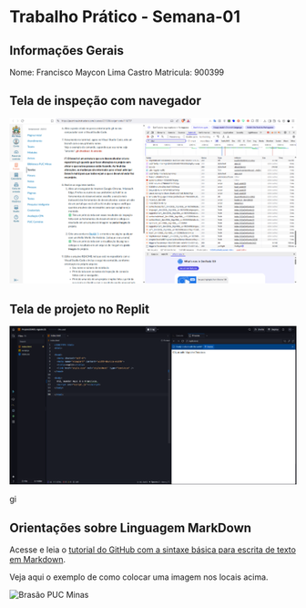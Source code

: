 # Trabalho Prático - Semana-01

## Informações Gerais

Nome: Francisco Maycon Lima Castro
Matricula: 900399

## Tela de inspeção com navegador

![Screenshot 1](images/screenshot_1.png)

## Tela de projeto no Replit

![Screenshot 2](images/screenshot_2.png)

gi
## Orientações sobre Linguagem MarkDown

Acesse e leia o [tutorial do GitHub com a sintaxe básica para escrita de texto em Markdown](https://docs.github.com/pt/get-started/writing-on-github/getting-started-with-writing-and-formatting-on-github/basic-writing-and-formatting-syntax).

Veja aqui o exemplo de como colocar uma imagem nos locais acima. 

![Brasão PUC Minas](images/brasao_puc.png)

